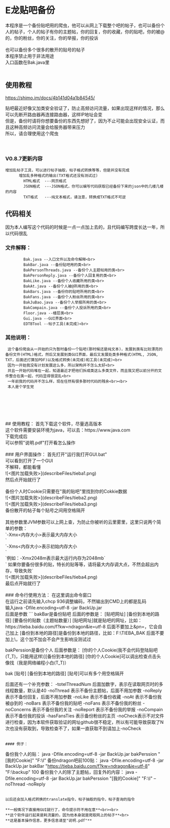 # E龙贴吧备份

本程序是一个备份贴吧用的爬虫，他可以从网上下载整个吧的帖子，也可以备份个人的帖子，个人的帖子有你的主题帖，你的回复，你的收藏，你的贴吧，你的被@的，你的粉丝，你的关注，你的举报，你的投诉<br>
<br>
也可以备份多个很多的散开的贴号的帖子<br>
本程序禁止用于非法用途<br>
入口函数在Bak.java里<br><br>

## 使用教程
https://shimo.im/docs/4b141d04a1b84545/<br>

贴吧最近好像又加类安全验证了，防止高频访问流量，如果出现这样的情况，那么可以先断开路由器再连接路由器，这样IP地址会变<br>
但是，备份时请将你想要备份的东西先想好了，因为不止可能会出现安全认证，而且这种高频访问流量会给服务器带来压力<br>
所以，请合理使用这个爬虫<br>
<br><br>

### V0.8.7更新内容
```
增加乱帖子工具，可以进行帖子抽取，帖子格式转换等等，但是并没有完成
	  增加乱多种格式的输出(TXT格式还没有测试过)
	  	HTML格式  ---网页格式
	  	JSON格式  ---JSON格式，你可以编写代码获取已经备份下来的json中的几楼几楼的内容
	  	TXT格式   ---纯文本格式，请注意，转换成TXT格式不可逆
```
				
## 代码相关

因为本人编写这个代码的时候是一点一点加上去的，且代码编写跨度长达一年，所以代码很乱<br>

### 文件解释：
	 		Bak.java --入口文件以及命令解释<br>
	 		BakBar.java --备份贴吧用的类<br>
	 		BakPersonThreads.java --备份个人主题帖用的类<br>
	 		BakPersonReply.java --备份个人回复用的类<br>
	 		BakLike.java --备份个人收藏所用的类<br>
	 		BakAt.java --备份个人被@所用的类<br>
	 		BakBars.java --备份你的贴吧所用的类<br>
	 		BakFans.java --备份个人粉丝所用的类<br>
	 		BakJuBao.java --备份个人举报所用的类<br>
	 		BakCompain.java --备份个人投诉所用的类<br>
	 		Floor.java --楼层类<br>
	 		Gui.java --GUI界面<br>
	 		EDTBTool --帖子工具(未完成)<br>
### 其他说明：
	 这个备份爬虫从一开始的只为暂时备份一个贴吧(那时候还是纯文本)，发展到类有比较漂亮的备份文件(HTML)格式，然后又发展到类GUI界面，最后又发展处类多种格式(HTML, JSON, TXT，后面还打算加PDF)以及格式转换(未完成)和工具(未完成)<br>
	 因为一开始我没有计划发展这么多，所以架构并不怎么太好<br>
	 并且一开始代码堆在一起，知道最近才把他们拆成类这么多类文件，而且我又把以前分开的文件整合在类一起，代码显得很混乱<br>
	 一年前我的代码并不怎么样，现在任然有很多那时代码的残余<br><br>
	 本人是个学生党

<br>
<br>
<br>
<br>
<br>
## 使用教程：
首先下载这个软件，尽量选高版本<br>
这个软件需要安装环境为java，可以去：https://www.java.com<br>
下载完成后<br>
可以参照"说明.pdf"打开看怎么操作<br>
<br>
### 用户界面操作：
首先打开"运行我打开GUI.bat"<br>
可以看到打开了一个GUI<br>
不解释，都能看懂<br>
![<图片加载失败>](describeFiles/tieba1.png)<br>
然后点开始就行了<br>
<br>
备份个人时Cookie只需要在"我的贴吧"里找到你的Cokkie数据<br>
![<图片加载失败>](describeFiles/tieba2.png)<br>
![<图片加载失败>](describeFiles/tieba3.png)<br>
备份散开的帖子每个贴号之间用空格隔开<br>
<br>
其他参数里JVM参数可以上网上查，为防止你被听的云里雾里，这里只说两个简单的参数：<br>
		`-Xmx<内存大小>表示最大内存大小<br>`<br>
		`-Xms<内存大小>表示初始内存大小<br>`<br>
		`例如：-Xmx2048m表示最大运行内存为2048mb`<br>
		` 如果你要备份很多的贴，特长的贴等等，请将最大内存调大点，不然会超出内存，导致失败`<br>
![<图片加载失败>](describeFiles/tieba4.png)<br>
最后点开始就行了<br>
<br>
### 命令行使用方法：
在这里调出命令窗口<br>
在运行之前请先输入chcp 936调整编码，不然输出到CMD上的都是乱码<br>
输入java -Dfile.encoding=utf-8 -jar BackUp.jar<br>
后面是参数
```
bakBar是备份贴吧
后面的参数是：
	[贴吧网址] [备份到本地的路径] [要备份的贴数（主题帖数量）]
		[贴吧网址]就是贴吧的网址，比如：https://tieba.baidu.com/f?kw=ndragon&ie=utf-8
			后面不要加上&pn=，它会自己加上
		[备份到本地的路径]是备份到本地的路径，比如：F:\TIEBA_BAK
			后面不要加上\，这个加不加会不会产生影响没测试过


bakPerssion是备份个人
后面参数是：
	[你的个人Cookie(我不会代码登陆贴吧(T_T)，只能用这样)][备份到本地的路径]
		[你的个人Cookie]可以调出检查点击头像找（我是网络编程小白(T_T)）



bak
	[贴号] [备份到本地的路径]
		[贴号]可以有多个用空格隔开



后面还有一个补充参数：
		-totelThreadNum 后面加数字，表示在读取网页时的多线程数量，默认是40
		-noThread 表示不备份主题帖，后面不用加参数
		-noReply 表示不备份回复，后面不用加参数
		-noLike 表示不备份收藏
		-noAt 表示不备份我被@到的
		-noBars 表示不备份我的贴吧
		-noFans 表示不备份我的粉丝
		-noConcerns 表示不备份我的关注
		-noReport 表示不备份我的举报
		-noCompain 表示不备份我的投诉
		-hasFansTies 表示备份粉丝的主页
		-noCheck表示不对文件进行检查，因为本软件获取验证的网址github很不稳定，所以有可能导致获取了N次也没有获取到，导致检查不了，如果一直获取不到请加上-noCheck
```

#### 例子：
```
   备份我个人的贴：
       java -Dfile.encoding=utf-8 -jar BackUp.jar bakPerssion "[我的Cookie]" "F:\I"
   备份ndragon吧前100贴：
       java -Dfile.encoding=utf-8 -jar BackUp.jar bakBar "https://tieba.baidu.com/f?kw=ndragon&ie=utf-8" "F:\backup" 100
   备份我个人的除了主题帖，回复外的内容：
       java -Dfile.encoding=utf-8 -jar BackUp.jar bakPerssion "[我的Cookie]" "F:\I" –noThread -noReply
```

以后还会加入格式转换的translate指令，帖子抽取的指令，帖子查询的指令

**一般情况下直接用GUI就行了，命令提示符不用在意**<br><br>
**这个软件运行起来是耗流量的，因为他本身就是爬取网上的帖子**<br>
**这是基本操作信息，更多信息请至"说明.pdf"**

